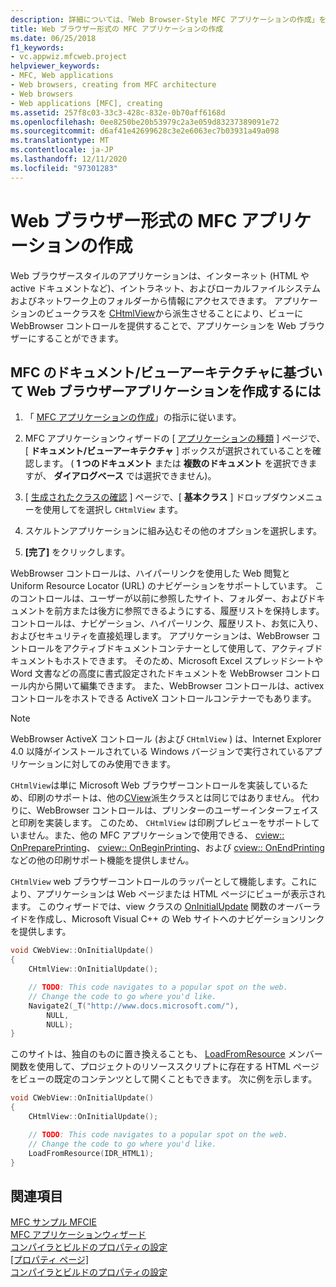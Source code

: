 ```yaml
---
description: 詳細については、「Web Browser-Style MFC アプリケーションの作成」を参照してください。
title: Web ブラウザー形式の MFC アプリケーションの作成
ms.date: 06/25/2018
f1_keywords:
- vc.appwiz.mfcweb.project
helpviewer_keywords:
- MFC, Web applications
- Web browsers, creating from MFC architecture
- Web browsers
- Web applications [MFC], creating
ms.assetid: 257f8c03-33c3-428c-832e-0b70aff6168d
ms.openlocfilehash: 0ee8250be20b53979c2a3e059d83237389091e72
ms.sourcegitcommit: d6af41e42699628c3e2e6063ec7b03931a49a098
ms.translationtype: MT
ms.contentlocale: ja-JP
ms.lasthandoff: 12/11/2020
ms.locfileid: "97301283"
---
```

# <a name="creating-a-web-browser-style-mfc-application"></a>Web ブラウザー形式の MFC アプリケーションの作成

Web ブラウザースタイルのアプリケーションは、インターネット (HTML や active ドキュメントなど)、イントラネット、およびローカルファイルシステムおよびネットワーク上のフォルダーから情報にアクセスできます。 アプリケーションのビュークラスを [CHtmlView](../../mfc/reference/chtmlview-class.md)から派生させることにより、ビューに WebBrowser コントロールを提供することで、アプリケーションを Web ブラウザーにすることができます。

## <a name="to-create-a-web-browser-application-based-on-the-mfc-documentview-architecture"></a>MFC のドキュメント/ビューアーキテクチャに基づいて Web ブラウザーアプリケーションを作成するには

1. 「 [MFC アプリケーションの作成](../../mfc/reference/creating-an-mfc-application.md)」の指示に従います。

1. MFC アプリケーションウィザードの [ [アプリケーションの種類](../../mfc/reference/application-type-mfc-application-wizard.md) ] ページで、[ **ドキュメント/ビューアーキテクチャ** ] ボックスが選択されていることを確認します。 ( **1 つのドキュメント** または **複数のドキュメント** を選択できますが、 **ダイアログベース** では選択できません)。

1. [ [生成されたクラスの確認](../../mfc/reference/generated-classes-mfc-application-wizard.md) ] ページで、[ **基本クラス** ] ドロップダウンメニューを使用してを選択し `CHtmlView` ます。

1. スケルトンアプリケーションに組み込むその他のオプションを選択します。

1. **[完了]** をクリックします。

WebBrowser コントロールは、ハイパーリンクを使用した Web 閲覧と Uniform Resource Locator (URL) のナビゲーションをサポートしています。 このコントロールは、ユーザーが以前に参照したサイト、フォルダー、およびドキュメントを前方または後方に参照できるようにする、履歴リストを保持します。 コントロールは、ナビゲーション、ハイパーリンク、履歴リスト、お気に入り、およびセキュリティを直接処理します。 アプリケーションは、WebBrowser コントロールをアクティブドキュメントコンテナーとして使用して、アクティブドキュメントもホストできます。 そのため、Microsoft Excel スプレッドシートや Word 文書などの高度に書式設定されたドキュメントを WebBrowser コントロール内から開いて編集できます。 また、WebBrowser コントロールは、activex コントロールをホストできる ActiveX コントロールコンテナーでもあります。

> [!NOTE]
> WebBrowser ActiveX コントロール (および `CHtmlView` ) は、Internet Explorer 4.0 以降がインストールされている Windows バージョンで実行されているアプリケーションに対してのみ使用できます。

`CHtmlView`は単に Microsoft Web ブラウザーコントロールを実装しているため、印刷のサポートは、他の[CView](../../mfc/reference/cview-class.md)派生クラスとは同じではありません。 代わりに、WebBrowser コントロールは、プリンターのユーザーインターフェイスと印刷を実装します。 このため、 `CHtmlView` は印刷プレビューをサポートしていません。また、他の MFC アプリケーションで使用できる、 [cview:: OnPreparePrinting](../../mfc/reference/cview-class.md#onprepareprinting)、 [cview:: OnBeginPrinting](../../mfc/reference/cview-class.md#onbeginprinting)、および [cview:: OnEndPrinting](../../mfc/reference/cview-class.md#onendprinting)などの他の印刷サポート機能を提供しません。

`CHtmlView` web ブラウザーコントロールのラッパーとして機能します。これにより、アプリケーションは Web ページまたは HTML ページにビューが表示されます。 このウィザードでは、view クラスの [OnInitialUpdate](../../mfc/reference/cview-class.md#oninitialupdate) 関数のオーバーライドを作成し、Microsoft Visual C++ の Web サイトへのナビゲーションリンクを提供します。

```cpp
void CWebView::OnInitialUpdate()
{
    CHtmlView::OnInitialUpdate();

    // TODO: This code navigates to a popular spot on the web.
    // Change the code to go where you'd like.
    Navigate2(_T("http://www.docs.microsoft.com/"),
        NULL,
        NULL);
}
```

このサイトは、独自のものに置き換えることも、 [LoadFromResource](../../mfc/reference/chtmlview-class.md#loadfromresource) メンバー関数を使用して、プロジェクトのリソーススクリプトに存在する HTML ページをビューの既定のコンテンツとして開くこともできます。 次に例を示します。

```cpp
void CWebView::OnInitialUpdate()
{
    CHtmlView::OnInitialUpdate();

    // TODO: This code navigates to a popular spot on the web.
    // Change the code to go where you'd like.
    LoadFromResource(IDR_HTML1);
}
```

## <a name="see-also"></a>関連項目

[MFC サンプル MFCIE](https://github.com/Microsoft/VCSamples/tree/master/VC2010Samples/MFC/internet)<br/>
[MFC アプリケーションウィザード](../../mfc/reference/mfc-application-wizard.md)<br/>
[コンパイラとビルドのプロパティの設定](../../build/working-with-project-properties.md)<br/>
[[プロパティ ページ]](../../build/reference/property-pages-visual-cpp.md)<br/>
[コンパイラとビルドのプロパティの設定](../../build/working-with-project-properties.md)
